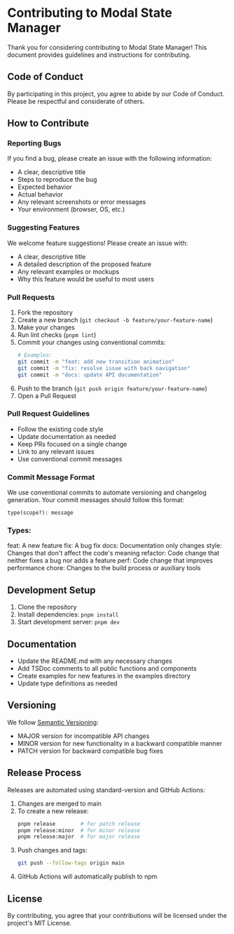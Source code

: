 # Contributing to Modal State Manager

Thank you for considering contributing to Modal State Manager! This document provides guidelines and instructions for contributing.

## Code of Conduct

By participating in this project, you agree to abide by our Code of Conduct. Please be respectful and considerate of others.

## How to Contribute

### Reporting Bugs

If you find a bug, please create an issue with the following information:

- A clear, descriptive title
- Steps to reproduce the bug
- Expected behavior
- Actual behavior
- Any relevant screenshots or error messages
- Your environment (browser, OS, etc.)

### Suggesting Features

We welcome feature suggestions! Please create an issue with:

- A clear, descriptive title
- A detailed description of the proposed feature
- Any relevant examples or mockups
- Why this feature would be useful to most users

### Pull Requests

1. Fork the repository
2. Create a new branch (`git checkout -b feature/your-feature-name`)
3. Make your changes
4. Run lint checks (`pnpm lint`)
5. Commit your changes using conventional commits:
   ```bash
   # Examples:
   git commit -m "feat: add new transition animation"
   git commit -m "fix: resolve issue with back navigation"
   git commit -m "docs: update API documentation"
   ```
6. Push to the branch (`git push origin feature/your-feature-name`)
7. Open a Pull Request

### Pull Request Guidelines

- Follow the existing code style
- Update documentation as needed
- Keep PRs focused on a single change
- Link to any relevant issues
- Use conventional commit messages

### Commit Message Format

We use conventional commits to automate versioning and changelog generation. Your commit messages should follow this format:
```
type(scope?): message
```

### Types:

feat: A new feature
fix: A bug fix
docs: Documentation only changes
style: Changes that don't affect the code's meaning
refactor: Code change that neither fixes a bug nor adds a feature
perf: Code change that improves performance
chore: Changes to the build process or auxiliary tools


## Development Setup

1. Clone the repository
2. Install dependencies: `pnpm install`
3. Start development server: `pnpm dev`

## Documentation

- Update the README.md with any necessary changes
- Add TSDoc comments to all public functions and components
- Create examples for new features in the examples directory
- Update type definitions as needed

## Versioning

We follow [Semantic Versioning](https://semver.org/):
- MAJOR version for incompatible API changes
- MINOR version for new functionality in a backward compatible manner
- PATCH version for backward compatible bug fixes

## Release Process

Releases are automated using standard-version and GitHub Actions:

1. Changes are merged to main
2. To create a new release:
   ```bash
   pnpm release        # for patch release
   pnpm release:minor  # for minor release
   pnpm release:major  # for major release
   ```
3. Push changes and tags:
   ```bash
   git push --follow-tags origin main
   ```
4. GitHub Actions will automatically publish to npm

## License

By contributing, you agree that your contributions will be licensed under the project's MIT License.
